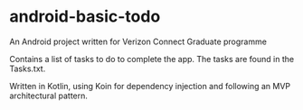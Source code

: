 # android-basic-todo
An Android project written for Verizon Connect Graduate programme

Contains a list of tasks to do to complete the app. The tasks are found in the Tasks.txt.

Written in Kotlin, using Koin for dependency injection and following an MVP architectural pattern.
